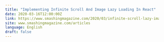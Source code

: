 ```yaml
---
title: "Implementing Infinite Scroll And Image Lazy Loading In React"
date: 2020-03-16T12:00:00Z
link: https://www.smashingmagazine.com/2020/03/infinite-scroll-lazy-image-loading-react/?utm_medium=RSS&utm_source=news.12bit.vn
site: www.smashingmagazine.com/articles
language: English
draft: false
---
```


